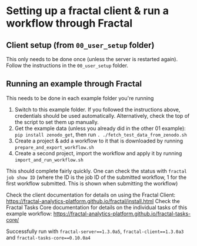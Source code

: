 # Setting up a fractal client & run a workflow through Fractal

## Client setup (from `00_user_setup` folder)
This only needs to be done once (unless the server is restarted again). Follow the instructions in the `00_user_setup` folder.

## Running an example through Fractal
This needs to be done in each example folder you're running
1. Switch to this example folder. If you followed the instructions above, credentials should be used automatically. Alternatively, check the top of the script to set them up manually.
2. Get the example data (unless you already did in the other 01 example): `pip install zenodo_get`, then run `. ./fetch_test_data_from_zenodo.sh`
3. Create a project & add a workflow to it that is downloaded by running `prepare_and_export_workflow.sh`
4. Create a second project, import the workflow and apply it by running `import_and_run_workflow.sh`

This should complete fairly quickly. One can check the status with `fractal job show ID` (where the ID is the job ID of the submitted workflow, 1 for the first workflow submitted. This is shown when submitting the workflow)

Check the client documentation for details on using the Fractal Client: https://fractal-analytics-platform.github.io/fractal/install.html
Check the Fractal Tasks Core documentation for details on the individual tasks of this example workflow: https://fractal-analytics-platform.github.io/fractal-tasks-core/

Successfully run with `fractal-server==1.3.0a5`, `fractal-client==1.3.0a3` and `fractal-tasks-core==0.10.0a4`
